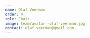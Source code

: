 ```yaml
---
name: Olaf Veerman
order: 4
role: Chair
image: team/avatar--olaf-veerman.jpg
contact: olaf.veerman@gmail.com
---
```

